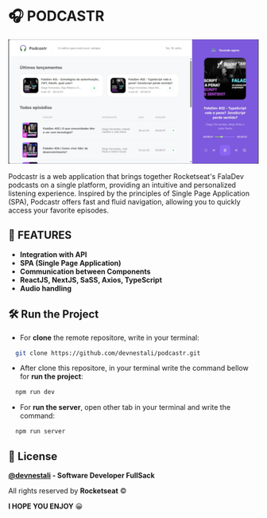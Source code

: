 
# 🎧 PODCASTR

![Imagem do Podcastr](/public/appDone.jpeg)

Podcastr is a web application that brings together Rocketseat's FalaDev podcasts on a single platform, providing an intuitive and personalized listening experience. Inspired by the principles of Single Page Application (SPA), Podcastr offers fast and fluid navigation, allowing you to quickly access your favorite episodes.


## 📒 FEATURES

 - **Integration with API**
 - **SPA (Single Page Application)**
 - **Communication between Components**
 - **ReactJS, NextJS, SaSS, Axios, TypeScript**
 - **Audio handling**



## 🛠️ Run the Project



* For **clone** the remote repositore, write in your terminal: 

```bash
  git clone https://github.com/devnestali/podcastr.git
```

* After clone this repositore, in your terminal write the command bellow for **run the project**: 

```bash
  npm run dev
```

* For **run the server**, open other tab in your terminal and write the command:

```bash
  npm run server
```

## 🚀 License

**[@devnestali]('https://github.com/devnestali') - Software Developer FullSack**



All rights reserved by **Rocketseat** ©

**I HOPE YOU ENJOY** 😀
